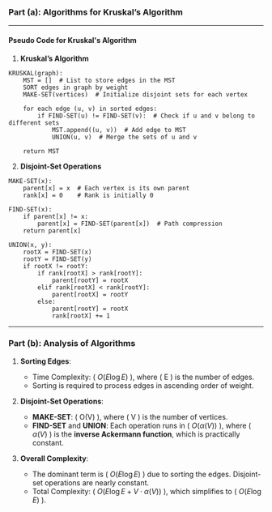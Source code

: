 ### Part (a): Algorithms for Kruskal’s Algorithm

---

#### **Pseudo Code for Kruskal's Algorithm**

1. **Kruskal’s Algorithm**

```plaintext
KRUSKAL(graph):
    MST = []  # List to store edges in the MST
    SORT edges in graph by weight
    MAKE-SET(vertices)  # Initialize disjoint sets for each vertex
    
    for each edge (u, v) in sorted edges:
        if FIND-SET(u) != FIND-SET(v):  # Check if u and v belong to different sets
            MST.append((u, v))  # Add edge to MST
            UNION(u, v)  # Merge the sets of u and v
    
    return MST
```

2. **Disjoint-Set Operations**

```plaintext
MAKE-SET(x):
    parent[x] = x  # Each vertex is its own parent
    rank[x] = 0    # Rank is initially 0

FIND-SET(x):
    if parent[x] != x:
        parent[x] = FIND-SET(parent[x])  # Path compression
    return parent[x]

UNION(x, y):
    rootX = FIND-SET(x)
    rootY = FIND-SET(y)
    if rootX != rootY:
        if rank[rootX] > rank[rootY]:
            parent[rootY] = rootX
        elif rank[rootX] < rank[rootY]:
            parent[rootX] = rootY
        else:
            parent[rootY] = rootX
            rank[rootX] += 1
```

---

### Part (b): Analysis of Algorithms

1. **Sorting Edges**:
   - Time Complexity: \( $O(E \log E)$ \), where \( E \) is the number of edges.
   - Sorting is required to process edges in ascending order of weight.

2. **Disjoint-Set Operations**:
   - **MAKE-SET**: \( O(V) \), where \( V \) is the number of vertices.
   - **FIND-SET** and **UNION**: Each operation runs in \( $O(\alpha(V))$ \), where \( $\alpha(V)$ \) is the **inverse Ackermann function**, which is practically constant.

3. **Overall Complexity**:
   - The dominant term is \( $O(E \log E)$ \) due to sorting the edges. Disjoint-set operations are nearly constant.
   - Total Complexity: \( $O(E \log E + V \cdot \alpha(V))$ \), which simplifies to \( $O(E \log E)$ \).
